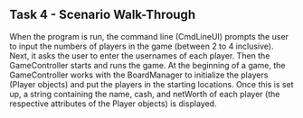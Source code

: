 ## Task 4 - Scenario Walk-Through

When the program is run, the command line (CmdLineUI) prompts the user to input the numbers of players in the game (between 2 to 4 inclusive). Next, it asks the user to enter the usernames of each player. Then the GameController starts and runs the game. At the beginning of a game, the GameController works with the BoardManager to initialize the players (Player objects) and put the players in the starting locations. Once this is set up, a string containing the name, cash, and netWorth of each player (the respective attributes of the Player objects) is displayed.